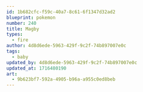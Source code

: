 ```yaml
---
id: 1b682cfc-f59c-40a7-8c61-6f1347d32ad2
blueprint: pokemon
number: 240
title: Magby
types:
  - fire
author: 4d8d6ede-5963-429f-9c2f-74b897007e0c
tags:
  - baby
updated_by: 4d8d6ede-5963-429f-9c2f-74b897007e0c
updated_at: 1716480190
art:
  - 9b623bf7-592a-4905-b96a-a955c0ed8beb
---
```

